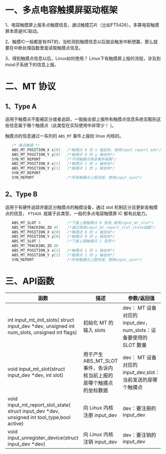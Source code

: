 # 一、多点电容触摸屏驱动框架

1、电容触摸屏上报多点触摸信息，通过触摸芯片（比如FT5426）。多算电容触摸屏本质是IIC驱动。

2、触摸IC一般都是有INT的，当检测到触摸信息以后就会触发中断想赢，那么就要在中断处理函数里面读取触摸点信息。

3、得到触摸点信息以后，Linux如何使用？		Linux下有触摸屏上报的流程，涉及到inout子系统下的信息上报。

# 二、MT 协议
## 1、Type A
适用于触摸点不能被区分或者追踪，一股脑全部上报所有触摸点信息系统去甄别这些信息属于哪个触摸点（此类型在实际使用中非常少！ )。

触摸点的信息通过一系列的 `ABS_MT` 事件上报给 linux 内核的。
```cpp
   /* 两点触摸 */
   ABS_MT_POSITION_X x[0]   /*触摸点 0 的 x 轴坐标，使用input_report_ads*/
   ABS_MT_POSITION_Y y[0]	/*触摸点 0 的 y 轴坐标*/
   SYN_MT_REPORT			/*不同触摸点用该事件隔离*/
   ABS_MT_POSITION_X x[1]	/*触摸点 1 的 x 轴坐标*/
   ABS_MT_POSITION_Y y[1]	/*触摸点 1 的 y 轴坐标*/
   SYN_MT_REPORT
   SYN_REPORT				/*所有触摸点上报完成，使用input_sync*/
```

## 2、Type B
适用于有硬件追踪并能区分触摸点的触摸设备，通过 slot 机制区分且更新各触摸点的信息， `FT5426 `就属于此类型，一般的多点电容触摸屏 IC 都有此能力。
```cpp
   ABS_MT_SLOT 0			/*下面上报触摸点 0 信息,使用input_mt_slot*/
   ABS_MT_TRACKING_ID 45	/*通过调用input_mt_report_slot_state函数*/
   ABS_MT_POSITION_X x[0]	/*触摸点 0 的 x 轴坐标*/
   ABS_MT_POSITION_Y y[0]	/*触摸点 0 的 y 轴坐标*/
   ABS_MT_SLOT 1			/*下面上报触摸点 1 信息*/
   ABS_MT_TRACKING_ID 46
   ABS_MT_POSITION_X x[1]	/*触摸点 1 的 x 轴坐标*/
   ABS_MT_POSITION_Y y[1]	/*触摸点 1 的 y 轴坐标*/
   SYN_REPORT				/*所有触摸点上报完成，使用input_sync*/
```

# 三、API函数
|  函数  |  描述  |  参数/返回值  |
|--------|--------|--------------|
|int input_mt_init_slots( struct input_dev *dev,  unsigned int  num_slots,  unsigned int flags)|初始化 MT 的输入 slots|dev： MT 设备对应的 input_dev， num_slots：设备要使用的 SLOT 数量|
|void input_mt_slot(struct input_dev  *dev, int  slot)|用于产生 ABS_MT_SLOT 事件，告诉内核当前上报的是哪个触摸点的坐标数据|dev： MT 设备对应的 input_dev,slot：当前发送的是哪个触摸点|
|void input_mt_report_slot_state( struct input_dev  *dev, unsigned int tool_type,bool  active)|向 Linux 内核注册 input_dev|dev：要注册的 input_dev|
|void input_unregister_device(struct input_dev *dev)|向 Linux 内核注销 input_dev|dev：要注销的 input_dev|[图片上传中...(image-RActf9SePy4YLs7S)]
<!--stackedit_data:
eyJoaXN0b3J5IjpbLTE0NjY4MDA5MzEsLTE3MzQ4Nzg1NTcsLT
EzMTg5MDY3MDQsMTAyMzM2ODIxNSwzNzMxMDEyMDEsMTAyNDg3
MTg4MiwxNjQ0NDMyNDU5LC0yMDg4NzQ2NjEyXX0=
-->
